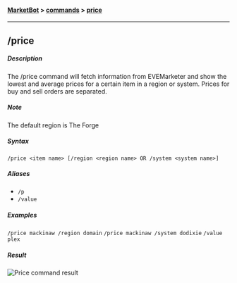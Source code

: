 #### [MarketBot](/MarketBot) > [commands](/MarketBot/commands) > [price](/MarketBot/commands/price)

---

## /price
##### Description
The /price command will fetch information from EVEMarketer and show the lowest and average prices for a certain item in a region or system. Prices for buy and sell orders are separated.

##### Note
The default region is The Forge

##### Syntax
`/price <item name> [/region <region name> OR /system <system name>]`

##### Aliases
* `/p`
* `/value`

##### Examples
`/price mackinaw /region domain`
`/price mackinaw /system dodixie`
`/value plex`

##### Result
![Price command result](https://user-images.githubusercontent.com/3472373/32975171-d5c74cf2-cc04-11e7-8440-68ef72d7c6bf.png)
